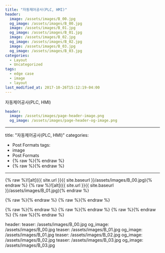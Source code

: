 ```yaml
---
title: "자동제어공사(PLC, HMI)"
header:
  image: /assets/images/B_00.jpg
  og_image: /assets/images/B_00.jpg
  image: /assets/images/B_01.jpg
  og_image: /assets/images/B_01.jpg
  image: /assets/images/B_02.jpg
  og_image: /assets/images/B_02.jpg
  image: /assets/images/B_03.jpg
  og_image: /assets/images/B_03.jpg
categories:
  - Layout
  - Uncategorized
tags:
  - edge case
  - image
  - layout
last_modified_at: 2017-10-26T15:12:19-04:00
---
```


자동제어공사(PLC, HMI)

```yaml
header:
  image: /assets/images/page-header-image.png
  og_image: /assets/images/page-header-og-image.png
```



---
title: "자동제어공사(PLC, HMI)"
categories:
  - Post Formats
tags:
  - image
  - Post Formats
  - {% raw %}<img src="{{ https://seastory.github.io/YYtech }}{{ https://seastory.github.io/YYtech }}/assets/images/B_00.jpg" alt="">{% endraw %}
  - {% raw %}<img src="{{ site.url }}{{ site.baseurl }}/assets/images/B_01.jpg" alt="">{% endraw %}
---

{% raw %}![alt]({{ site.url }}{{ site.baseurl }}/assets/images/B_00.jpg){% endraw %}
{% raw %}![alt]({{ site.url }}{{ site.baseurl }}/assets/images/B_01.jpg){% endraw %}


{% raw %}<img src="{{ site.url }}{{ site.baseurl }}/assets/images/B_00.jpg" alt="">{% endraw %}
{% raw %}<img src="{{ site.url }}{{ site.baseurl }}/assets/images/B_01.jpg" alt="">{% endraw %}


{% raw %}<img src="{{ site.url }}{{ site.baseurl }}/assets/images/B_00.jpg" alt="">{% endraw %}
{% raw %}<img src="{{ site.url }}{{ site.baseurl }}/assets/images/B_01.jpg" alt="">{% endraw %}
{% raw %}<img src="{{ site.url }}{{ site.baseurl }}/assets/images/B_02.jpg" alt="">{% endraw %}
{% raw %}<img src="{{ site.url }}{{ site.baseurl }}/assets/images/B_03.jpg" alt="">{% endraw %}



header:
  teaser: /assets/images/B_00.jpg
  og_image: /assets/images/B_00.jpg
  teaser: /assets/images/B_01.jpg
  og_image: /assets/images/B_01.jpg
  teaser: /assets/images/B_02.jpg
  og_image: /assets/images/B_02.jpg
  teaser: /assets/images/B_03.jpg
  og_image: /assets/images/B_03.jpg

